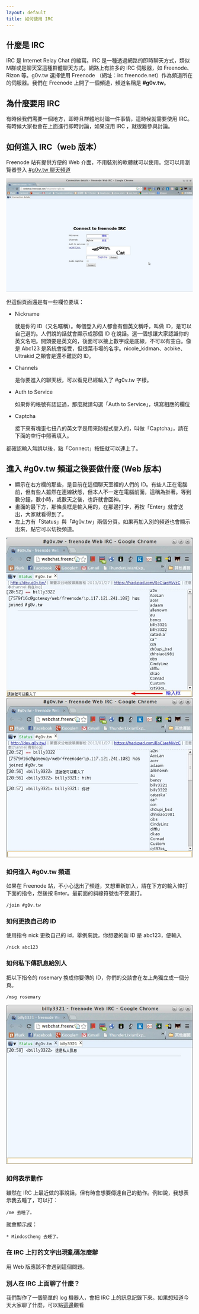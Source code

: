 ```yaml
---
layout: default
title: 如何使用 IRC
---
```


## 什麼是 IRC
IRC 是 Internet Relay Chat 的縮寫。IRC 是一種透過網路的即時聊天方式，類似M群或是聊天室這種群體聊天方式。網路上有許多的 IRC 伺服器，如 Freenode、Rizon 等。g0v.tw 選擇使用 Freenode （網址：irc.freenode.net）作為頻道所在的伺服器。我們在 Freenode 上開了一個頻道，頻道名稱是 **#g0v.tw**。

## 為什麼要用 IRC
有時候我們需要一個地方，即時且群體地討論一件事情，這時候就需要使用 IRC。有時候大家也會在上面進行即時討論，如果沒用 IRC ，就很難參與討論。

## 如何進入 IRC（web 版本）
Freenode 站有提供方便的 Web 介面，不用裝別的軟體就可以使用。您可以用瀏覽器登入 [#g0v.tw 聊天頻道](http://webchat.freenode.net/?channels=g0v.tw)

![Web IRC](irc_01.jpg)

但這個頁面還是有一些欄位要填：

* Nickname

    就是你的 ID（又名暱稱）。每個登入的人都會有個英文稱呼，叫做 ID，是可以自己選的。人們說的話就會顯示成那個 ID 在說話。選一個想讓大家認識你的英文名吧。開頭要是英文的，後面可以接上數字或是底線，不可以有空白。像是 Abc123 是系統會接受，但很菜市場的名字。nicole_kidman、acbike、Ultrakid 之類會是還不難認的 ID。

* Channels

    是你要進入的聊天板，可以看見已經輸入了 #g0v.tw 字樣。

* Auth to Service

    如果你的帳號有認証過，那麼就請勾選「Auth to Service」，填寫相應的欄位

* Captcha

    接下來有塊歪七扭八的英文字是用來防程式登入的，叫做「Captcha」，請在下面的空行中照著填入。
    
都確認輸入無誤以後，點「Connect」按鈕就可以連上了。

## 進入 #g0v.tw 頻道之後要做什麼 (Web 版本)
* 顯示在右方欄的那些，是目前在這個聊天室裡的人們的 ID。有些人正在電腦前，但有些人雖然在連線狀態，但本人不一定在電腦前面，這稱為掛著。等到數分鐘，數小時，或數天之後，也許就會回神。
* 畫面的最下方，那條長框是輸入用的，在那邊打字，再按「Enter」就會送出，大家就看得到了。
* 左上方有「Status」與「#g0v.tw」兩個分頁。如果再加入別的頻道也會顯示出來，點它可以切換頻道。

![Web IRC](irc_02.jpg)
![Web IRC](irc_03.jpg)

### 如何進入 #g0v.tw 頻道

如果在 Freenode 站，不小心退出了頻道，又想重新加入，請在下方的輸入條打下面的指令，然後按 Enter。最前面的斜線符號也不要漏打。

    /join #g0v.tw

### 如何更換自己的 ID
使用指令 nick 更換自己的 id，舉例來說，你想要的新 ID 是 abc123，便輸入

    /nick abc123

### 如何私下傳訊息給別人
把以下指令的 rosemary 換成你要傳的 ID，你們的交談會在左上角獨立成一個分頁。

    /msg rosemary

![私下傳訊給其他人的畫面](irc_04.jpg)

### 如何表示動作

雖然在 IRC 上最近做的事說話，但有時會想要傳達自己的動作。例如說，我想表示我去睡了，可以打：

    /me 去睡了。
    
就會顯示成：

    * MindosCheng 去睡了。

### 在 IRC 上打的文字出現亂碼怎麼辦
用 Web 版應該不會遇到這個問題。

### 別人在 IRC 上面聊了什麼？

我們製作了一個簡單的 log 機器人，會把 IRC 上的訊息記錄下來。如果想知道今天大家聊了什麼，可以點[這邊](http://logbot.owo.tw:5000/channel/g0v.tw/today)觀看

